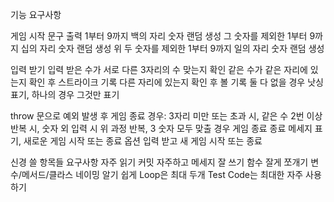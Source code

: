 기능 요구사항

게임 시작 문구 출력
1부터 9까지 백의 자리 숫자 랜덤 생성
그 숫자를 제외한 1부터 9까지 십의 자리 숫자 랜덤 생성
위 두 숫자를 제외한 1부터 9까지 일의 자리 숫자 랜덤 생성

입력 받기
입력 받은 수가 서로 다른 3자리의 수 맞는지 확인
같은 수가 같은 자리에 있는지 확인 후 스트라이크 기록
다른 자리에 있는지 확인 후 볼 기록
둘 다 없을 경우 낫싱 표기, 하나의 경우 그것만 표기

throw 문으로 예외 발생 후 게임 종료 경우:
3자리 미만 또는 초과 시, 같은 수 2번 이상 반복 시, 숫자 외 입력 시
위 과정 반복, 3 숫자 모두 맞출 경우 게임 종료
종료 메세지 표기, 새로운 게임 시작 또는 종료 옵션
입력 받고 새 게임 시작 또는 종료


신경 쓸 항목들
요구사항 자주 읽기
커밋 자주하고 메세지 잘 쓰기
함수 잘게 쪼개기
변수/메서드/클라스 네이밍 알기 쉽게
Loop은 최대 두개
Test Code는 최대한 자주 사용하기
